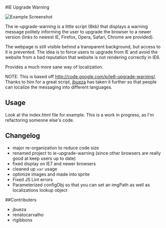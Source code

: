 #IE Upgrade Warning

![Example Screenshot](http://img683.imageshack.us/img683/3734/exampleuk.png)

The ie-upgrade-warning is a little script (8kb) that displays a warning message politely informing the user to upgrade the browser to a newer version (links to newest IE, Firefox, Opera, Safari, Chrome are provided).

The webpage is still visible behind a transparent background, but access to it is prevented. The idea is to force users to upgrade from IE and avoid the website from a bad reputation that website is not rendering correctly in IE6.

Provides a much more sane way of localization.

NOTE: This is based off http://code.google.com/p/ie6-upgrade-warning/. Thanks to him for a great script, [jbueza](https://github.com/jbueza/IE6-Warning-with-Localizations) has taken it further so that people can localize the messaging into different languages.


## Usage 

Look at the index.html file for example. This is a work in progress, as I'm refactoring someone else's code.

## Changelog

* major re-organization to reduce code size
* renamed project to ie-upgrade-warning (since other browsers are really good at keep users up to date)
* fixed display on IE7 and newer browsers
* cleaned up `var` usage
* optimize images and made into sprite
* Fixed JS Lint errors
* Parameterized configObj so that you can set an imgPath as well as localizations lookup object

##Contributers

* jbueza
* renatocarvalho
* rtgibbons
